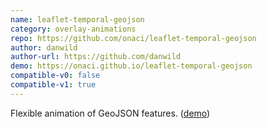 ```yaml
---
name: leaflet-temporal-geojson
category: overlay-animations
repo: https://github.com/onaci/leaflet-temporal-geojson
author: danwild
author-url: https://github.com/danwild
demo: https://onaci.github.io/leaflet-temporal-geojson
compatible-v0: false
compatible-v1: true
---
```


Flexible animation of GeoJSON features. (<a href="https://onaci.github.io/leaflet-temporal-geojson">demo</a>)
